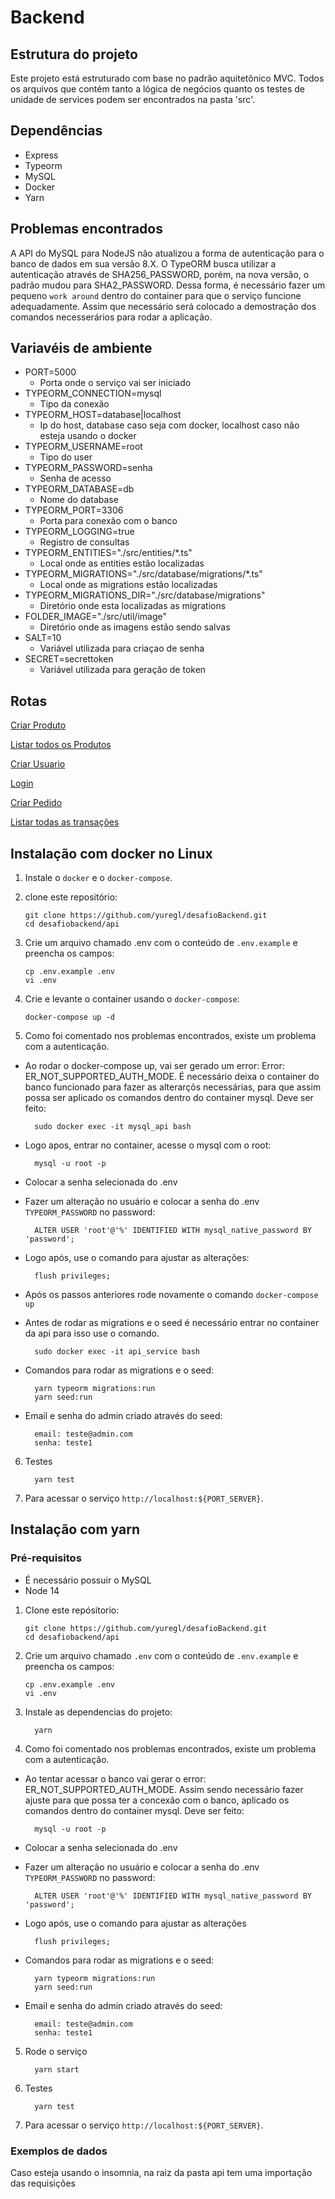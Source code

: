 # Backend

## Estrutura do projeto

Este projeto está estruturado com base no padrão aquitetônico MVC. Todos os arquivos que contém tanto a lógica de negócios quanto os testes de unidade de services podem ser encontrados na pasta 'src'.

## Dependências

- Express
- Typeorm
- MySQL
- Docker
- Yarn

## Problemas encontrados

A API do MySQL para NodeJS não atualizou a forma de autenticação para o banco de dados em sua versão 8.X. O TypeORM busca utilizar a autenticação através de SHA256_PASSWORD, porém, na nova versão, o padrão mudou para SHA2_PASSWORD. Dessa forma, é necessário fazer um pequeno `work around` dentro do container para que o serviço funcione adequadamente. Assim que necessário será colocado a demostração dos comandos necesserários para rodar a aplicação.

## Variavéis de ambiente

- PORT=5000
  - Porta onde o serviço vai ser iniciado
- TYPEORM_CONNECTION=mysql
  - Tipo da conexão
- TYPEORM_HOST=database|localhost
  - Ip do host, database caso seja com docker, localhost caso não esteja usando o docker
- TYPEORM_USERNAME=root
  - Tipo do user
- TYPEORM_PASSWORD=senha
  - Senha de acesso
- TYPEORM_DATABASE=db
  - Nome do database
- TYPEORM_PORT=3306
  - Porta para conexão com o banco
- TYPEORM_LOGGING=true
  - Registro de consultas
- TYPEORM_ENTITIES="./src/entities/\*.ts"
  - Local onde as entities estão localizadas
- TYPEORM_MIGRATIONS="./src/database/migrations/\*.ts"
  - Local onde as migrations estão localizadas
- TYPEORM_MIGRATIONS_DIR="./src/database/migrations"
  - Diretório onde esta localizadas as migrations
- FOLDER_IMAGE="./src/util/image"
  - Diretório onde as imagens estão sendo salvas
- SALT=10
  - Variável utilizada para criaçao de senha
- SECRET=secrettoken
  - Variável utilizada para geração de token

## Rotas

[Criar Produto](./src/docs/create_product.md)

[Listar todos os Produtos](./src/docs/get_all_products.md)

[Criar Usuario](./src/docs/create_user.md)

[Login](./src/docs/login.md)

[Criar Pedido](./src/docs/create_order.md)

[Listar todas as transações](./src/docs/get_all_transactions.md)

## Instalação com docker no Linux

1. Instale o `docker` e o `docker-compose`.
2. clone este repositório:

   ```shell
   git clone https://github.com/yuregl/desafioBackend.git
   cd desafiobackend/api
   ```

3. Crie um arquivo chamado .env com o conteúdo de `.env.example` e preencha os campos:

   ```shell
   cp .env.example .env
   vi .env
   ```

4. Crie e levante o container usando o `docker-compose`:

   ```
   docker-compose up -d
   ```

5. Como foi comentado nos problemas encontrados, existe um problema com a autenticação.

- Ao rodar o docker-compose up, vai ser gerado um error: Error: ER_NOT_SUPPORTED_AUTH_MODE. É necessário deixa o container do banco funcionado para fazer as alterarçõs necessárias, para que assim possa ser aplicado os comandos dentro do container mysql. Deve ser feito:
  ```shell
    sudo docker exec -it mysql_api bash
  ```
- Logo apos, entrar no container, acesse o mysql com o root:
  ```shell
    mysql -u root -p
  ```
- Colocar a senha selecionada do .env
- Fazer um alteração no usuário e colocar a senha do .env `TYPEORM_PASSWORD` no password:
  ```shell
    ALTER USER 'root'@'%' IDENTIFIED WITH mysql_native_password BY 'password';
  ```
- Logo após, use o comando para ajustar as alterações:

  ```shell
    flush privileges;
  ```

- Após os passos anteriores rode novamente o comando `docker-compose up`

- Antes de rodar as migrations e o seed é necessário entrar no container da api para isso use o comando.
  ```shell
    sudo docker exec -it api_service bash
  ```
- Comandos para rodar as migrations e o seed:
  ```shell
    yarn typeorm migrations:run
    yarn seed:run
  ```
- Email e senha do admin criado através do seed:
  ```shell
    email: teste@admin.com
    senha: teste1
  ```

6. Testes

   ```
     yarn test
   ```

7. Para acessar o serviço `http://localhost:${PORT_SERVER}`.

## Instalação com yarn

### Pré-requisitos

- É necessário possuir o MySQL
- Node 14

1. Clone este repósitorio:

   ```shell
   git clone https://github.com/yuregl/desafioBackend.git
   cd desafiobackend/api
   ```

2. Crie um arquivo chamado `.env` com o conteúdo de `.env.example` e preencha os campos:

   ```shell
   cp .env.example .env
   vi .env
   ```

3. Instale as dependencias do projeto:

   ```shell
     yarn
   ```

4. Como foi comentado nos problemas encontrados, existe um problema com a autenticação.

- Ao tentar acessar o banco vai gerar o error: ER_NOT_SUPPORTED_AUTH_MODE. Assim sendo necessário fazer ajuste para que possa ter a concexão com o banco, aplicado os comandos dentro do container mysql. Deve ser feito:
  ```shell
    mysql -u root -p
  ```
- Colocar a senha selecionada do .env
- Fazer um alteração no usuário e colocar a senha do .env `TYPEORM_PASSWORD` no password:
  ```shell
    ALTER USER 'root'@'%' IDENTIFIED WITH mysql_native_password BY 'password';
  ```
- Logo após, use o comando para ajustar as alterações

  ```shell
    flush privileges;
  ```

- Comandos para rodar as migrations e o seed:

  ```shell
    yarn typeorm migrations:run
    yarn seed:run
  ```

- Email e senha do admin criado através do seed:
  ```shell
    email: teste@admin.com
    senha: teste1
  ```

5. Rode o serviço

   ```
     yarn start
   ```

6. Testes

   ```
     yarn test
   ```

7. Para acessar o serviço `http://localhost:${PORT_SERVER}`.

### Exemplos de dados

Caso esteja usando o insomnia, na raiz da pasta api tem uma importação das requisições
